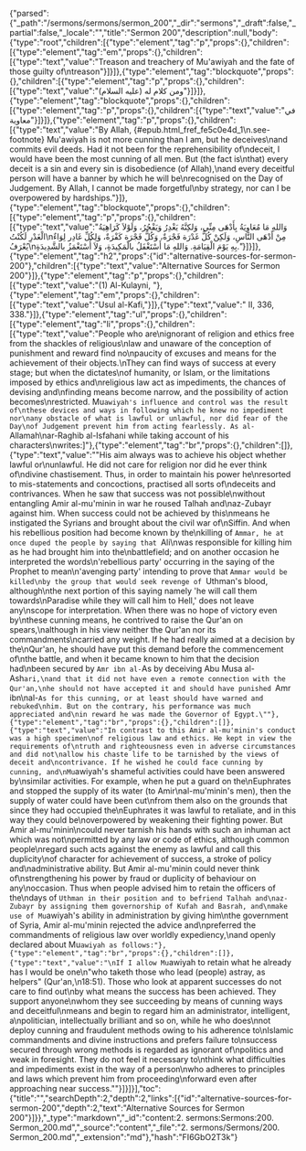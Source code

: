 {"parsed":{"_path":"/sermons/sermons/sermon_200","_dir":"sermons","_draft":false,"_partial":false,"_locale":"","title":"Sermon 200","description":null,"body":{"type":"root","children":[{"type":"element","tag":"p","props":{},"children":[{"type":"element","tag":"em","props":{},"children":[{"type":"text","value":"Treason and treachery of Mu'awiyah and the fate of those guilty of\ntreason"}]}]},{"type":"element","tag":"blockquote","props":{},"children":[{"type":"element","tag":"p","props":{},"children":[{"type":"text","value":"ومن كلام له (عليه السلام)"}]}]},{"type":"element","tag":"blockquote","props":{},"children":[{"type":"element","tag":"p","props":{},"children":[{"type":"text","value":"في معاوية"}]}]},{"type":"element","tag":"p","props":{},"children":[{"type":"text","value":"By Allah, {#epub.html_fref_fe5c0e4d_1\n.see-footnote} Mu'awiyah is not more cunning than I am, but he deceives\nand commits evil deeds. Had it not been for the reprehensibility of\ndeceit, I would have been the most cunning of all men. But (the fact is\nthat) every deceit is a sin and every sin is disobedience (of Allah),\nand every deceitful person will have a banner by which he will be\nrecognised on the Day of Judgement. By Allah, I cannot be made forgetful\nby strategy, nor can I be overpowered by hardships."}]},{"type":"element","tag":"blockquote","props":{},"children":[{"type":"element","tag":"p","props":{},"children":[{"type":"text","value":"وَاللهِ مَا مُعَاوِيَةُ بِأَدْهَى مِنِّي، وَلكِنَّهُ يَغْدِرُ وَيَفْجُرُ، وَلَوْلاَ كَرَاهِيَةُ الْغَدْرِ لَكُنْتُ\nمِنْ أَدْهَى النَّاسِ، وَلَكِنْ كُلُّ غَدْرَة فَجْرَةٌ، وَكُلُّ فَجْرَة كَفْرَةٌ، وَلِكُلِّ غَادِر لِوَاءٌ يُعْرَفُ\nبِهِ يَوْمَ الْقِيَامَةِ. وَاللهِ مَا أَسْتَغْفَلُ بالْمَكِيدَةِ، وَلاَ أُسْتَغْمَزُ بالشَّدِيدَةِ."}]}]},{"type":"element","tag":"h2","props":{"id":"alternative-sources-for-sermon-200"},"children":[{"type":"text","value":"Alternative Sources for Sermon 200"}]},{"type":"element","tag":"p","props":{},"children":[{"type":"text","value":"(1) Al-Kulayni, "},{"type":"element","tag":"em","props":{},"children":[{"type":"text","value":"Usul al-Kafi,"}]},{"type":"text","value":" II, 336, 338."}]},{"type":"element","tag":"ul","props":{},"children":[{"type":"element","tag":"li","props":{},"children":[{"type":"text","value":"People who are\nignorant of religion and ethics free from the shackles of religious\nlaw and unaware of the conception of punishment and reward find no\npaucity of excuses and means for the achievement of their objects.\nThey can find ways of success at every stage; but when the dictates\nof humanity, or Islam, or the limitations imposed by ethics and\nreligious law act as impediments, the chances of devising and\nfinding means become narrow, and the possibility of action becomes\nrestricted. Mu`awiyah's influence and control was the result of\nthese devices and ways in following which he knew no impediment nor\nany obstacle of what is lawful or unlawful, nor did fear of the Day\nof Judgement prevent him from acting fearlessly. As al-`Allamah\nar-Raghib al-Isfahani while taking account of his characters\nwrites:]"},{"type":"element","tag":"br","props":{},"children":[]},{"type":"text","value":"\"His aim always was to achieve his object whether lawful or\nunlawful. He did not care for religion nor did he ever think of\ndivine chastisement. Thus, in order to maintain his power he\nresorted to mis-statements and concoctions, practised all sorts of\ndeceits and contrivances. When he saw that success was not possible\nwithout entangling Amir al-mu'minin in war he roused Talhah and\naz-Zubayr against him. When success could not be achieved by this\nmeans he instigated the Syrians and brought about the civil war of\nSiffin. And when his rebellious position had become known by the\nkilling of `Ammar, he at once duped the people by saying that `Ali\nwas responsible for killing him as he had brought him into the\nbattlefield; and on another occasion he interpreted the words\n'rebellious party' occurring in the saying of the Prophet to mean\n'avenging party' intending to prove that `Ammar would be killed\nby the group that would seek revenge of `Uthman's blood, although\nthe next portion of this saying namely 'he will call them towards\nParadise while they will call him to Hell,' does not leave any\nscope for interpretation. When there was no hope of victory even by\nthese cunning means, he contrived to raise the Qur'an on spears,\nalthough in his view neither the Qur'an nor its commandments\ncarried any weight. If he had really aimed at a decision by the\nQur'an, he should have put this demand before the commencement of\nthe battle, and when it became known to him that the decision had\nbeen secured by `Amr ibn al-`As by deceiving Abu Musa al-Ash`ari,\nand that it did not have even a remote connection with the Qur'an,\nhe should not have accepted it and should have punished `Amr ibn\nal-`As for this cunning, or at least should have warned and rebuked\nhim. But on the contrary, his performance was much appreciated and\nin reward he was made the Governor of Egypt.\""},{"type":"element","tag":"br","props":{},"children":[]},{"type":"text","value":"In contrast to this Amir al-mu'minin's conduct was a high specimen\nof religious law and ethics. He kept in view the requirements of\ntruth and righteousness even in adverse circumstances and did not\nallow his chaste life to be tarnished by the views of deceit and\ncontrivance. If he wished he could face cunning by cunning, and\nMu`awiyah's shameful activities could have been answered by\nsimilar activities. For example, when he put a guard on the\nEuphrates and stopped the supply of its water (to Amir\nal-mu'minin's men), then the supply of water could have been cut\nfrom them also on the grounds that since they had occupied the\nEuphrates it was lawful to retaliate, and in this way they could be\noverpowered by weakening their fighting power. But Amir al-mu'minin\ncould never tarnish his hands with such an inhuman act which was not\npermitted by any law or code of ethics, although common people\nregard such acts against the enemy as lawful and call this duplicity\nof character for achievement of success, a stroke of policy and\nadministrative ability. But Amir al-mu'minin could never think of\nstrengthening his power by fraud or duplicity of behaviour on any\noccasion. Thus when people advised him to retain the officers of the\ndays of `Uthman in their position and to befriend Talhah and\naz-Zubayr by assigning them governorship of Kufah and Basrah, and\nmake use of Mu`awiyah's ability in administration by giving him\nthe government of Syria, Amir al-mu'minin rejected the advice and\npreferred the commandments of religious law over worldly expediency,\nand openly declared about Mu`awiyah as follows:"},{"type":"element","tag":"br","props":{},"children":[]},{"type":"text","value":"\nIf I allow Mu`awiyah to retain what he already has I would be one\n\"who taketh those who lead (people) astray, as helpers\" (Qur'an,\n18:51). Those who look at apparent successes do not care to find out\nby what means the success has been achieved. They support anyone\nwhom they see succeeding by means of cunning ways and deceitful\nmeans and begin to regard him an administrator, intelligent, a\npolitician, intellectually brilliant and so on, while he who does\nnot deploy cunning and fraudulent methods owing to his adherence to\nIslamic commandments and divine instructions and prefers failure to\nsuccess secured through wrong methods is regarded as ignorant of\npolitics and weak in foresight. They do not feel it necessary to\nthink what difficulties and impediments exist in the way of a person\nwho adheres to principles and laws which prevent him from proceeding\nforward even after approaching near success.\""}]}]}],"toc":{"title":"","searchDepth":2,"depth":2,"links":[{"id":"alternative-sources-for-sermon-200","depth":2,"text":"Alternative Sources for Sermon 200"}]}},"_type":"markdown","_id":"content:2. sermons:Sermons:200. Sermon_200.md","_source":"content","_file":"2. sermons/Sermons/200. Sermon_200.md","_extension":"md"},"hash":"FI6GbO2T3k"}